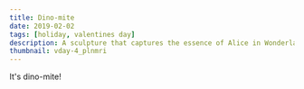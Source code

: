 ```yaml
---
title: Dino-mite
date: 2019-02-02
tags: [holiday, valentines day]
description: A sculpture that captures the essence of Alice in Wonderland.
thumbnail: vday-4_plnmri
---
```


It's dino-mite!

